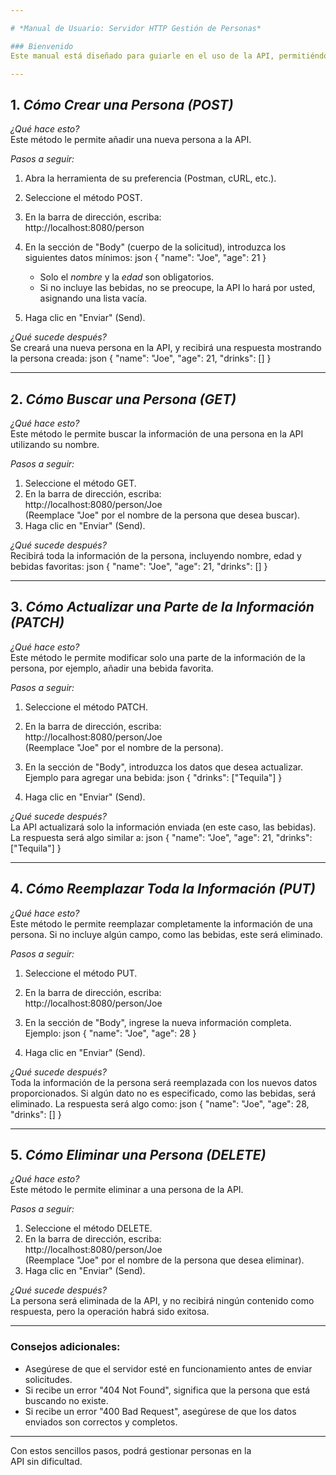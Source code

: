 ```yaml
---

# *Manual de Usuario: Servidor HTTP Gestión de Personas*

### Bienvenido
Este manual está diseñado para guiarle en el uso de la API, permitiéndole crear, consultar, actualizar y eliminar personas de manera sencilla. No es necesario ser un experto, solo siga los pasos indicados a continuación.

---
```


## 1. *Cómo Crear una Persona (POST)*

*¿Qué hace esto?*  
Este método le permite añadir una nueva persona a la API.

*Pasos a seguir:*

1. Abra la herramienta de su preferencia (Postman, cURL, etc.).
2. Seleccione el método POST.
3. En la barra de dirección, escriba:  
   http://localhost:8080/person
4. En la sección de "Body" (cuerpo de la solicitud), introduzca los siguientes datos mínimos:
   json
   {
       "name": "Joe",
       "age": 21
   }
   
   - Solo el *nombre* y la *edad* son obligatorios.
   - Si no incluye las bebidas, no se preocupe, la API lo hará por usted, asignando una lista vacía.

5. Haga clic en "Enviar" (Send).

*¿Qué sucede después?*  
Se creará una nueva persona en la API, y recibirá una respuesta mostrando la persona creada:
json
{
    "name": "Joe",
    "age": 21,
    "drinks": []
}


---

## 2. *Cómo Buscar una Persona (GET)*

*¿Qué hace esto?*  
Este método le permite buscar la información de una persona en la API utilizando su nombre.

*Pasos a seguir:*

1. Seleccione el método GET.
2. En la barra de dirección, escriba:  
   http://localhost:8080/person/Joe  
   (Reemplace "Joe" por el nombre de la persona que desea buscar).
3. Haga clic en "Enviar" (Send).

*¿Qué sucede después?*  
Recibirá toda la información de la persona, incluyendo nombre, edad y bebidas favoritas:
json
{
    "name": "Joe",
    "age": 21,
    "drinks": []
}


---

## 3. *Cómo Actualizar una Parte de la Información (PATCH)*

*¿Qué hace esto?*  
Este método le permite modificar solo una parte de la información de la persona, por ejemplo, añadir una bebida favorita.

*Pasos a seguir:*

1. Seleccione el método PATCH.
2. En la barra de dirección, escriba:  
   http://localhost:8080/person/Joe  
   (Reemplace "Joe" por el nombre de la persona).
3. En la sección de "Body", introduzca los datos que desea actualizar. Ejemplo para agregar una bebida:
   json
   {
       "drinks": ["Tequila"]
   }
   
4. Haga clic en "Enviar" (Send).

*¿Qué sucede después?*  
La API actualizará solo la información enviada (en este caso, las bebidas). La respuesta será algo similar a:
json
{
    "name": "Joe",
    "age": 21,
    "drinks": ["Tequila"]
}


---

## 4. *Cómo Reemplazar Toda la Información (PUT)*

*¿Qué hace esto?*  
Este método le permite reemplazar completamente la información de una persona. Si no incluye algún campo, como las bebidas, este será eliminado.

*Pasos a seguir:*

1. Seleccione el método PUT.
2. En la barra de dirección, escriba:  
   http://localhost:8080/person/Joe
3. En la sección de "Body", ingrese la nueva información completa. Ejemplo:
   json
   {
       "name": "Joe",
       "age": 28
   }
   
4. Haga clic en "Enviar" (Send).

*¿Qué sucede después?*  
Toda la información de la persona será reemplazada con los nuevos datos proporcionados. Si algún dato no es especificado, como las bebidas, será eliminado. La respuesta será algo como:
json
{
    "name": "Joe",
    "age": 28,
    "drinks": []
}


---

## 5. *Cómo Eliminar una Persona (DELETE)*

*¿Qué hace esto?*  
Este método le permite eliminar a una persona de la API.

*Pasos a seguir:*

1. Seleccione el método DELETE.
2. En la barra de dirección, escriba:  
   http://localhost:8080/person/Joe  
   (Reemplace "Joe" por el nombre de la persona que desea eliminar).
3. Haga clic en "Enviar" (Send).

*¿Qué sucede después?*  
La persona será eliminada de la API, y no recibirá ningún contenido como respuesta, pero la operación habrá sido exitosa.

---

### Consejos adicionales:
- Asegúrese de que el servidor esté en funcionamiento antes de enviar solicitudes.
- Si recibe un error "404 Not Found", significa que la persona que está buscando no existe.
- Si recibe un error "400 Bad Request", asegúrese de que los datos enviados son correctos y completos.

---

Con estos sencillos pasos, podrá gestionar personas en la API sin dificultad.